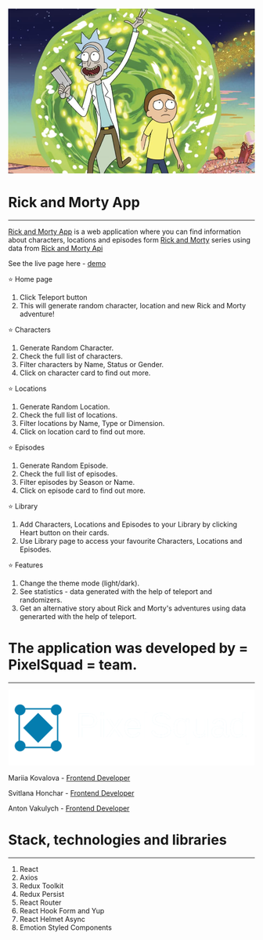 ![](.gitbook/assets/RickAndMort.jpg)

# Rick and Morty App

---

[Rick and Morty App](https://mariia-kovalova.github.io/rick-and-morty-app/) is a
web application where you can find information about characters, locations and
episodes form [Rick and Morty](https://www.netflix.com/ua/title/80014749) series
using data from [Rick and Morty Api](https://rickandmortyapi.com/)

See the live page here -
[demo](https://mariia-kovalova.github.io/rick-and-morty-app/)

⭐ Home page

1. Click Teleport button
2. This will generate random character, location and new Rick and Morty
   adventure!

⭐ Characters

1. Generate Random Character.
2. Check the full list of characters.
3. Filter characters by Name, Status or Gender.
4. Click on character card to find out more.

⭐ Locations

1. Generate Random Location.
2. Check the full list of locations.
3. Filter locations by Name, Type or Dimension.
4. Click on location card to find out more.

⭐ Episodes

1. Generate Random Episode.
2. Check the full list of episodes.
3. Filter episodes by Season or Name.
4. Click on episode card to find out more.

⭐ Library

1. Add Characters, Locations and Episodes to your Library by clicking Heart
   button on their cards.
2. Use Library page to access your favourite Characters, Locations and Episodes.

⭐ Features

1. Change the theme mode (light/dark).
2. See statistics - data generated with the help of teleport and randomizers.
3. Get an alternative story about Rick and Morty's adventures using data
   generarted with the help of teleport.

# The application was developed by = PixelSquad = team.

---

![](.gitbook/assets/logoPS.png)

Mariia Kovalova -
[Frontend Developer](https://www.linkedin.com/in/mariia-kova-lova/)

Svitlana Honchar -
[Frontend Developer](https://www.linkedin.com/in/svitlana-honchar/)

Anton Vakulych -
[Frontend Developer](https://www.linkedin.com/in/%D0%B0%D0%BD%D1%82%D0%BE%D0%BD-%D0%B2%D0%B0%D0%BA%D1%83%D0%BB%D0%B8%D1%87-119b99225/)

# Stack, technologies and libraries

---

1. React
2. Axios
3. Redux Toolkit
4. Redux Persist
5. React Router
6. React Hook Form and Yup
7. React Helmet Async
8. Emotion Styled Components
